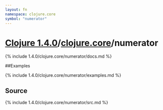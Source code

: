 ```yaml
---
layout: fn
namespace: clojure.core
symbol: "numerator"
---
```


# [Clojure 1.4.0](../../)/[clojure.core](../)/numerator

{% include 1.4.0/clojure.core/numerator/docs.md %}

##Examples

{% include 1.4.0/clojure.core/numerator/examples.md %}
## Source
{% include 1.4.0/clojure.core/numerator/src.md %}

